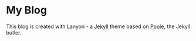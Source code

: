 # My Blog

This blog is created with Lanyon - a [Jekyll](http://jekyllrb.com) theme based on [Poole](http://getpoole.com), the Jekyll butler.
